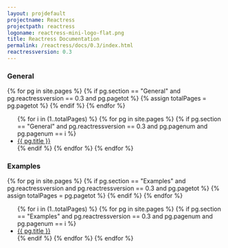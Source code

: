 ```yaml
---
layout: projdefault
projectname: Reactress
projectpath: reactress
logoname: reactress-mini-logo-flat.png
title: Reactress Documentation
permalink: /reactress/docs/0.3/index.html
reactressversion: 0.3
---
```




### General

{% for pg in site.pages %}
  {% if pg.section == "General" and pg.reactressversion == 0.3 and pg.pagetot %}
    {% assign totalPages = pg.pagetot %}
  {% endif %}
{% endfor %}

<ul>
{% for i in (1..totalPages) %}
  {% for pg in site.pages %}
    {% if pg.section == "General" and pg.reactressversion == 0.3 and pg.pagenum and pg.pagenum == i %}
      <li><a href="{{ pg.url }}">{{ pg.title }}</a></li>
    {% endif %}
  {% endfor %}
{% endfor %}
</ul>


### Examples

{% for pg in site.pages %}
  {% if pg.section == "Examples" and pg.reactressversion and pg.reactressversion == 0.3 and pg.pagetot %}
    {% assign totalPages = pg.pagetot %}
  {% endif %}
{% endfor %}

<ul>
{% for i in (1..totalPages) %}
  {% for pg in site.pages %}
    {% if pg.section == "Examples" and pg.reactressversion == 0.3 and pg.pagenum and pg.pagenum == i %}
      <li><a href="{{ pg.url }}">{{ pg.title }}</a></li>
    {% endif %}
  {% endfor %}
{% endfor %}
</ul>

